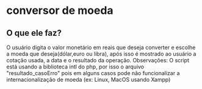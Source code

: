 # conversor de moeda
## O que ele faz?
O usuário digita o valor monetário em reais que deseja converter e escolhe a moeda que deseja(dólar,euro ou libra), após isso é mostrado ao usuário a cotação usada, a data e o resultado da operação.
 Observações:
 O script está usando a biblioteca intl do php, por isso o arquivo "resultado_casoErro" pois em alguns casos pode não funcionalizar a internacionalização de moeda (ex: Linux, MacOS usando Xampp)
